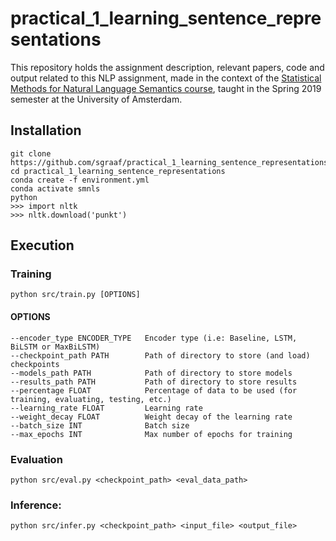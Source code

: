 # practical_1_learning_sentence_representations
This repository holds the assignment description, relevant papers, code and output related to this NLP assignment, made in the context of the [Statistical Methods for Natural Language Semantics course](https://cl-illc.github.io/semantics/), taught in the Spring 2019 semester at the University of Amsterdam.

## Installation
```
git clone https://github.com/sgraaf/practical_1_learning_sentence_representations/
cd practical_1_learning_sentence_representations
conda create -f environment.yml
conda activate smnls
python
>>> import nltk
>>> nltk.download('punkt')
```

## Execution
### Training
```
python src/train.py [OPTIONS]
```
#### OPTIONS
```
--encoder_type ENCODER_TYPE   Encoder type (i.e: Baseline, LSTM, BiLSTM or MaxBiLSTM)
--checkpoint_path PATH        Path of directory to store (and load) checkpoints
--models_path PATH            Path of directory to store models
--results_path PATH           Path of directory to store results
--percentage FLOAT            Percentage of data to be used (for training, evaluating, testing, etc.)
--learning_rate FLOAT         Learning rate
--weight_decay FLOAT          Weight decay of the learning rate
--batch_size INT              Batch size
--max_epochs INT              Max number of epochs for training
```

### Evaluation
```
python src/eval.py <checkpoint_path> <eval_data_path>
```

### Inference:
```
python src/infer.py <checkpoint_path> <input_file> <output_file>
```
